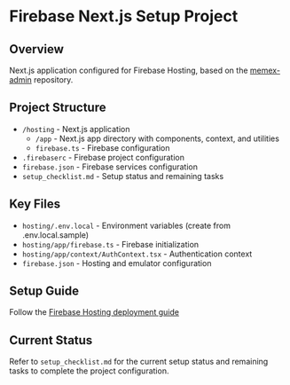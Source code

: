 # Firebase Next.js Setup Project

## Overview
Next.js application configured for Firebase Hosting, based on the [memex-admin](https://github.com/atlasfutures/memex-admin) repository.

## Project Structure
- `/hosting` - Next.js application
  - `/app` - Next.js app directory with components, context, and utilities
  - `firebase.ts` - Firebase configuration
- `.firebaserc` - Firebase project configuration
- `firebase.json` - Firebase services configuration
- `setup_checklist.md` - Setup status and remaining tasks

## Key Files
- `hosting/.env.local` - Environment variables (create from .env.local.sample)
- `hosting/app/firebase.ts` - Firebase initialization
- `hosting/app/context/AuthContext.tsx` - Authentication context
- `firebase.json` - Hosting and emulator configuration

## Setup Guide
Follow the [Firebase Hosting deployment guide](https://firebase.google.com/docs/hosting/test-preview-deploy)

## Current Status
Refer to `setup_checklist.md` for the current setup status and remaining tasks to complete the project configuration.